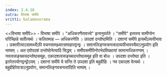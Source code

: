 ```yaml
---
index: 2.4.16
sutra: विभाषा समीपे
vritti: balamanorama
---
```


<<विभाषा समीपे>> - विभाषा समीपे । "अधिकरणैतावत्त्वे" इत्यनुवर्तते । "समीपे" इत्यस्य सामीप्येन परिच्छिन्ने सतीत्यर्थः । फलितमाह — अधिकरणेति । उपदशं दन्तोष्ठमिति । दशानां समीपे इत्यर्थेऽव्ययीभावः । उक्तरीत्याऽसामर्थ्येऽपि वचनसामथ्र्यात्समाहारद्वन्द्वः । समानलिङ्गवचनत्वादव्ययीभावस्यैवाऽनुप्रयोग इति भाष्यम् । अत एवोपदशं दन्तोष्ठेनेत्यादि सिद्धम् । समीपसमीपिनोरभेदविवक्षायां सामानाधिकरण्यम् । नवत्वसङ्ख्ययदन्तोष्ठसमूहः, एकादशत्वसङ्ख्यदन्तोष्ठसमूह इति वा बोधः । उपदशा दन्तोष्ठा इति । इतरेतरयोगद्वन्द्वोऽयम् । दशानां समीपे ये सन्ति ते उपदशा इति बहुव्रीहिः । नव एकादश वेत्यर्थः ।बहुव्रीहेरेवात्राऽनुप्रयोगः, समानलिङ्गवचनत्वा॑दिति भाष्यम् । 